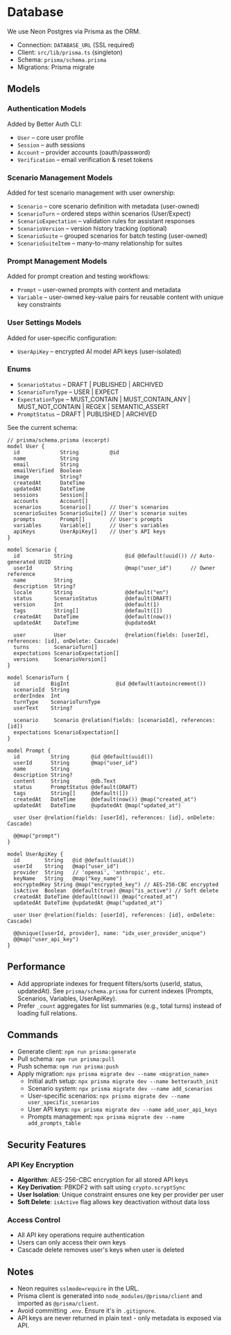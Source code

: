 # Database

We use Neon Postgres via Prisma as the ORM.

- Connection: `DATABASE_URL` (SSL required)
- Client: `src/lib/prisma.ts` (singleton)
- Schema: `prisma/schema.prisma`
- Migrations: Prisma migrate

## Models

### Authentication Models
Added by Better Auth CLI:

- `User` – core user profile
- `Session` – auth sessions
- `Account` – provider accounts (oauth/password)
- `Verification` – email verification & reset tokens

### Scenario Management Models
Added for test scenario management with user ownership:

- `Scenario` – core scenario definition with metadata (user-owned)
- `ScenarioTurn` – ordered steps within scenarios (User/Expect)
- `ScenarioExpectation` – validation rules for assistant responses
- `ScenarioVersion` – version history tracking (optional)
- `ScenarioSuite` – grouped scenarios for batch testing (user-owned)
- `ScenarioSuiteItem` – many-to-many relationship for suites

### Prompt Management Models
Added for prompt creation and testing workflows:

- `Prompt` – user-owned prompts with content and metadata
- `Variable` – user-owned key-value pairs for reusable content with unique key constraints

### User Settings Models
Added for user-specific configuration:

- `UserApiKey` – encrypted AI model API keys (user-isolated)

### Enums
- `ScenarioStatus` – DRAFT | PUBLISHED | ARCHIVED
- `ScenarioTurnType` – USER | EXPECT  
- `ExpectationType` – MUST_CONTAIN | MUST_CONTAIN_ANY | MUST_NOT_CONTAIN | REGEX | SEMANTIC_ASSERT
- `PromptStatus` – DRAFT | PUBLISHED | ARCHIVED

See the current schema:

```prisma
// prisma/schema.prisma (excerpt)
model User {
  id             String          @id
  name           String
  email          String
  emailVerified  Boolean
  image          String?
  createdAt      DateTime
  updatedAt      DateTime
  sessions       Session[]
  accounts       Account[]
  scenarios      Scenario[]      // User's scenarios
  scenarioSuites ScenarioSuite[] // User's scenario suites
  prompts        Prompt[]        // User's prompts
  variables      Variable[]      // User's variables
  apiKeys        UserApiKey[]    // User's API keys
}

model Scenario {
  id           String                 @id @default(uuid()) // Auto-generated UUID
  userId       String                 @map("user_id")      // Owner reference
  name         String
  description  String?
  locale       String                 @default("en")
  status       ScenarioStatus         @default(DRAFT)
  version      Int                    @default(1)
  tags         String[]               @default([])
  createdAt    DateTime               @default(now())
  updatedAt    DateTime               @updatedAt
  
  user         User                   @relation(fields: [userId], references: [id], onDelete: Cascade)
  turns        ScenarioTurn[]
  expectations ScenarioExpectation[]
  versions     ScenarioVersion[]
}

model ScenarioTurn {
  id          BigInt               @id @default(autoincrement())
  scenarioId  String
  orderIndex  Int
  turnType    ScenarioTurnType
  userText    String?
  
  scenario     Scenario @relation(fields: [scenarioId], references: [id])
  expectations ScenarioExpectation[]
}

model Prompt {
  id          String       @id @default(uuid())
  userId      String       @map("user_id")
  name        String
  description String?
  content     String       @db.Text
  status      PromptStatus @default(DRAFT)
  tags        String[]     @default([])
  createdAt   DateTime     @default(now()) @map("created_at")
  updatedAt   DateTime     @updatedAt @map("updated_at")

  user User @relation(fields: [userId], references: [id], onDelete: Cascade)

  @@map("prompt")
}

model UserApiKey {
  id        String   @id @default(uuid())
  userId    String   @map("user_id")
  provider  String   // 'openai', 'anthropic', etc.
  keyName   String   @map("key_name")
  encryptedKey String @map("encrypted_key") // AES-256-CBC encrypted
  isActive  Boolean  @default(true) @map("is_active") // Soft delete
  createdAt DateTime @default(now()) @map("created_at")
  updatedAt DateTime @updatedAt @map("updated_at")

  user User @relation(fields: [userId], references: [id], onDelete: Cascade)

  @@unique([userId, provider], name: "idx_user_provider_unique")
  @@map("user_api_key")
}
```

## Performance

- Add appropriate indexes for frequent filters/sorts (userId, status, updatedAt). See `prisma/schema.prisma` for current indexes (Prompts, Scenarios, Variables, UserApiKey).
- Prefer `_count` aggregates for list summaries (e.g., total turns) instead of loading full relations.

## Commands

- Generate client: `npm run prisma:generate`
- Pull schema: `npm run prisma:pull`
- Push schema: `npm run prisma:push`
- Apply migration: `npx prisma migrate dev --name <migration_name>`
  - Initial auth setup: `npx prisma migrate dev --name betterauth_init`
  - Scenario system: `npx prisma migrate dev --name add_scenarios`
  - User-specific scenarios: `npx prisma migrate dev --name user_specific_scenarios`
  - User API keys: `npx prisma migrate dev --name add_user_api_keys`
  - Prompts management: `npx prisma migrate dev --name add_prompts_table`

## Security Features

### API Key Encryption
- **Algorithm**: AES-256-CBC encryption for all stored API keys
- **Key Derivation**: PBKDF2 with salt using `crypto.scryptSync`
- **User Isolation**: Unique constraint ensures one key per provider per user
- **Soft Delete**: `isActive` flag allows key deactivation without data loss

### Access Control
- All API key operations require authentication
- Users can only access their own keys
- Cascade delete removes user's keys when user is deleted

## Notes

- Neon requires `sslmode=require` in the URL.
- Prisma client is generated into `node_modules/@prisma/client` and imported as `@prisma/client`.
- Avoid committing `.env`. Ensure it's in `.gitignore`.
- API keys are never returned in plain text - only metadata is exposed via API.
